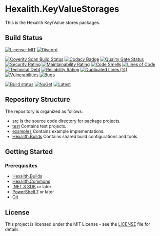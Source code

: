 # Hexalith.KeyValueStorages

This is the Hexalith Key/Value stores packages. 

## Build Status

[![License: MIT](https://img.shields.io/github/license/hexalith/hexalith.KeyValueStorages)](https://github.com/hexalith/hexalith/blob/main/LICENSE)
[![Discord](https://img.shields.io/discord/1063152441819942922?label=Discord&logo=discord&logoColor=white&color=d82679)](https://discordapp.com/channels/1102166958918610994/1102166958918610997)

[![Coverity Scan Build Status](https://scan.coverity.com/projects/31529/badge.svg)](https://scan.coverity.com/projects/hexalith-hexalith-KeyValueStorages)
[![Codacy Badge](https://app.codacy.com/project/badge/Grade/d48f6d9ab9fb4776b6b4711fc556d1c4)](https://app.codacy.com/gh/Hexalith/Hexalith.KeyValueStorages/dashboard?utm_source=gh&utm_medium=referral&utm_content=&utm_campaign=Badge_grade)
[![Quality Gate Status](https://sonarcloud.io/api/project_badges/measure?project=Hexalith_Hexalith.KeyValueStorages&metric=alert_status)](https://sonarcloud.io/summary/new_code?id=Hexalith_Hexalith.KeyValueStorages)
[![Security Rating](https://sonarcloud.io/api/project_badges/measure?project=Hexalith_Hexalith.KeyValueStorages&metric=security_rating)](https://sonarcloud.io/summary/new_code?id=Hexalith_Hexalith.KeyValueStorages)
[![Maintainability Rating](https://sonarcloud.io/api/project_badges/measure?project=Hexalith_Hexalith.KeyValueStorages&metric=sqale_rating)](https://sonarcloud.io/summary/new_code?id=Hexalith_Hexalith.KeyValueStorages)
[![Code Smells](https://sonarcloud.io/api/project_badges/measure?project=Hexalith_Hexalith.KeyValueStorages&metric=code_smells)](https://sonarcloud.io/summary/new_code?id=Hexalith_Hexalith.KeyValueStorages)
[![Lines of Code](https://sonarcloud.io/api/project_badges/measure?project=Hexalith_Hexalith.KeyValueStorages&metric=ncloc)](https://sonarcloud.io/summary/new_code?id=Hexalith_Hexalith.KeyValueStorages)
[![Technical Debt](https://sonarcloud.io/api/project_badges/measure?project=Hexalith_Hexalith.KeyValueStorages&metric=sqale_index)](https://sonarcloud.io/summary/new_code?id=Hexalith_Hexalith.KeyValueStorages)
[![Reliability Rating](https://sonarcloud.io/api/project_badges/measure?project=Hexalith_Hexalith.KeyValueStorages&metric=reliability_rating)](https://sonarcloud.io/summary/new_code?id=Hexalith_Hexalith.KeyValueStorages)
[![Duplicated Lines (%)](https://sonarcloud.io/api/project_badges/measure?project=Hexalith_Hexalith.KeyValueStorages&metric=duplicated_lines_density)](https://sonarcloud.io/summary/new_code?id=Hexalith_Hexalith.KeyValueStorages)
[![Vulnerabilities](https://sonarcloud.io/api/project_badges/measure?project=Hexalith_Hexalith.KeyValueStorages&metric=vulnerabilities)](https://sonarcloud.io/summary/new_code?id=Hexalith_Hexalith.KeyValueStorages)
[![Bugs](https://sonarcloud.io/api/project_badges/measure?project=Hexalith_Hexalith.KeyValueStorages&metric=bugs)](https://sonarcloud.io/summary/new_code?id=Hexalith_Hexalith.KeyValueStorages)

[![Build status](https://github.com/Hexalith/Hexalith.KeyValueStorages/actions/workflows/build-release.yml/badge.svg)](https://github.com/Hexalith/Hexalith.KeyValueStorages/actions)
[![NuGet](https://img.shields.io/nuget/v/Hexalith.KeyValueStorages.svg)](https://www.nuget.org/packages/Hexalith.KeyValueStorages)
[![Latest](https://img.shields.io/github/v/release/Hexalith/Hexalith.KeyValueStorages?include_prereleases&label=preview)](https://github.com/Hexalith/Hexalith.KeyValueStorages/pkgs/nuget/Hexalith.KeyValueStorages)

## Repository Structure

The repository is organized as follows:

- [src](./src/README.md) Is the source code directory for package projects.
- [test](./test/README.md) Contains test projects.
- [examples](./examples/README.md) Contains example implementations.
- [Hexalith.Builds](./Hexalith.Builds/README.md) Contains shared build configurations and tools.

## Getting Started

### Prerequisites

- [Hexalith.Builds](https://github.com/Hexalith/Hexalith.Builds)
- [Hexalith.Commons](https://github.com/Hexalith/Hexalith.Commons)
- [.NET 8 SDK](https://dotnet.microsoft.com/download) or later
- [PowerShell 7](https://github.com/PowerShell/PowerShell) or later
- [Git](https://git-scm.com/)

## License

This project is licensed under the MIT License - see the [LICENSE](LICENSE) file for details.
